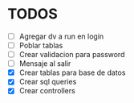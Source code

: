 # TODOS

- [ ] Agregar dv a run en login
- [ ] Poblar tablas
- [ ] Crear validacion para password
- [ ] Mensaje al salir
- [x] Crear tablas para base de datos
- [x] Crear sql queries
- [x] Crear controllers
